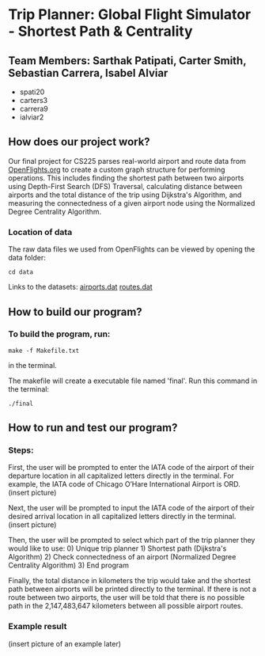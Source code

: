 # Trip Planner: Global Flight Simulator - Shortest Path & Centrality

## Team Members: Sarthak Patipati, Carter Smith, Sebastian Carrera, Isabel Alviar
- spati20
- carters3
- carrera9
- ialviar2

## How does our project work?
Our final project for CS225 parses real-world airport and route data from [OpenFlights.org](https://openflights.org) to create a custom graph structure for performing operations. This includes finding the shortest path between two airports using Depth-First Search (DFS) Traversal, calculating distance between airports and the total distance of the trip using Dijkstra's Algorithm, and measuring the connectedness of a given airport node using the Normalized Degree Centrality Algorithm. 

### Location of data
The raw data files we used from OpenFlights can be viewed by opening the data folder:
```cd data
cd data
```
Links to the datasets:
[airports.dat](https://raw.githubusercontent.com/jpatokal/openflights/master/data/airports.dat)
[routes.dat](https://raw.githubusercontent.com/jpatokal/openflights/master/data/routes.dat)

## How to build our program?
### To build the program, run:
```make -f Makefile.txt
make -f Makefile.txt
```
in the terminal.

The makefile will create a executable file named 'final'. Run this command in the terminal: 
```final
./final
```
## How to run and test our program?
### Steps:
First, the user will be prompted to enter the IATA code of the airport of their departure location in all capitalized letters directly in the terminal.
For example, the IATA code of Chicago O’Hare International Airport is ORD. 
(insert picture)

Next, the user will be prompted to input the IATA code of the airport of their desired arrival location in all capitalized letters directly in the terminal. 
(insert picture)

Then, the user will be prompted to select which part of the trip planner they would like to use:
	0) Unique trip planner
	1) Shortest path (Dijkstra's Algorithm)
	2) Check connectedness of an airport (Normalized Degree Centrality Algorithm)
	3) End program

Finally, the total distance in kilometers the trip would take and the shortest path between airports will be printed directly to the terminal. If there is not a route between two airports, the user will be told that there is no possible path in the 2,147,483,647 kilometers between all possible airport routes.

### Example result
(insert picture of an example later)
